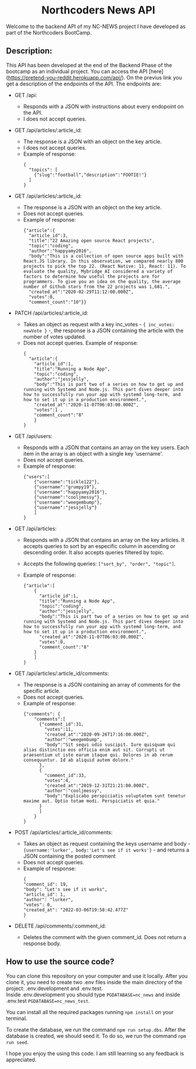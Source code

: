 <h1 align= "center"> Northcoders News API</h1>

Welcome to the backend API of my NC-NEWS project I have developed as part of the Northcoders BootCamp.

## Description:

This API has been developed at the end of the Backend Phase of the bootcamp as an individual project. You can access the API [here] (https://pretend-you-reddit.herokuapp.com/api/). On the previus link you get a description of the endpoints of the API. The endpoints are:

- GET /api:

  - Responds with a JSON with instructions about every endopoint on the API.
  - I does not accept queries.

- GET /api/articles/:article_id:

  - The response is a JSON with an object on the key article.
  - I does not accept queries.
  - Example of response:
    ```
    {
      "topics": [
        {"slug":"football","description":"FOOTIE!"}
      ]
    }
    ```

- GET /api/articles/:article_id:

  - The response is a JSON with an object on the key article.
  - Does not accept queries.
  - Example of response:
    ```
    {"article":{
      "article_id":3,
      "title":"22 Amazing open source React projects",
      "topic":"coding",
      "author":"happyamy2016",
      "body":"This is a collection of open source apps built with React.JS library. In this observation, we compared nearly 800 projects to pick the top 22. (React Native: 11, React: 11). To evaluate the quality, Mybridge AI considered a variety of factors to determine how useful the projects are for programmers. To give you an idea on the quality, the average number of Github stars from the 22 projects was 1,681.",
      "created_at":"2020-02-29T11:12:00.000Z",
      "votes":0,
      "comment_count":"10"}}
    ```

- PATCH /api/articles/:article_id:

  - Takes an object as request with a key inc_votes - `{ inc_votes: newVote }` -, the response is a JSON containing the article with the number of votes updated.
  - Does not accept queries.
    Example of response:
    ```
    {
      "article":{
        "article_id":1,
        "title":"Running a Node App",
        "topic":"coding",
        "author":"jessjelly",
        "body":"This is part two of a series on how to get up and running with Systemd and Node.js. This part dives deeper into how to successfully run your app with systemd long-term, and how to set it up in a production environment.",
        "created_at":"2020-11-07T06:03:00.000Z",
        "votes":1 ,
        "comment_count":"8"
        }
    }
    ```

- GET /api/users:

  - Responds with a JSON that contains an array on the key users. Each item in the array is an object with a single key 'username'.
  - Does not accept queries.
  - Example of response:
    ```
    {"users":[
        {"username":"tickle122"},
        {"username":"grumpy19"},
        {"username":"happyamy2016"},
        {"username":"cooljmessy"},
        {"username":"weegembump"},
        {"username":"jessjelly"}
        ]
    }
    ```

- GET /api/articles:

  - Responds with a JSON that contains an array on the key articles. It accepts queries to sort by an especific column in ascending or descending order. It also accepts queries filtered by topic.
  - Accepts the following queries: `["sort_by", "order", "topic"]`.
  - Example of response:

    ```
    {"article":[
        {
          "article_id":1,
          "title":"Running a Node App",
          "topic":"coding",
          "author":"jessjelly",
          "body":"This is part two of a series on how to get up and running with Systemd and Node.js. This part dives deeper into how to successfully run your app with systemd long-term, and how to set it up in a production environment.",
          "created_at":"2020-11-07T06:03:00.000Z",
          "votes":0,
          "comment_count":"8"
        }
        ]
    }

    ```

- GET /api/articles/:article_id/comments:

  - The response is a JSON containing an array of comments for the specific article.
  - Does not accept queries.
  - Example of response:
    ```
    {"comments": {
        "comments":[
          {"comment_id":31,
            "votes":11,
            "created_at":"2020-09-26T17:16:00.000Z",
            "author":"weegembump",
            "body":"Sit sequi odio suscipit. Iure quisquam qui alias distinctio eos officia enim aut sit. Corrupti ut praesentium ut iste earum itaque qui. Dolores in ab rerum consequuntur. Id ab aliquid autem dolore."
          },
          {
            "comment_id":33,
            "votes":4,
            "created_at":"2019-12-31T21:21:00.000Z",
            "author":"cooljmessy",
            "body":"Explicabo perspiciatis voluptatem sunt tenetur maxime aut. Optio totam modi. Perspiciatis et quia."
          }
          ]
        }
    }
    ```

- POST /api/articles/:article_id/comments:

  - Takes an object as request containing the keys username and body - `{username:'lurker', body:'Let's see if it works'}` - and returns a JSON containing the posted comment
  - Does not accept queries.
  - Example of response:
    ```
    {
    "comment_id": 19,
    "body": "Let's see if it works",
    "article_id": 1,
    "author": "lurker",
    "votes": 0,
    "created_at": "2022-03-06T19:58:42.477Z"
    }
    ```

- DELETE /api/comments/:comment_id:
  - Deletes the comment with the given comment_id. Does not return a response body.

## How to use the source code?

You can clone this repository on your computer and use it locally. After you clone it, you need to create two .env files inside the main directory of the project: .env.development and .env.test.  
Inside .env.development you should type `PGDATABASE=nc_news` and inside .env.test `PGDATABASE=nc_news_test`.

You can install all the required packages running `npm install` on your terminal.

To create the database, we run the command `npm run setup.dbs`. After the database is created, we should seed it. To do so, we run the command `npm run seed`.

I hope you enjoy the using this code. I am still learning so any feedback is appreciated.
